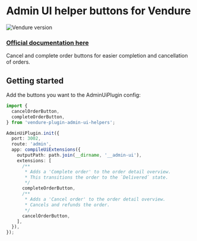 # Admin UI helper buttons for Vendure

![Vendure version](https://img.shields.io/badge/dynamic/json.svg?url=https%3A%2F%2Fraw.githubusercontent.com%2FPinelab-studio%2Fpinelab-vendure-plugins%2Fmain%2Fpackage.json&query=$.devDependencies[%27@vendure/core%27]&colorB=blue&label=Built%20on%20Vendure)

### [Official documentation here](https://pinelab-plugins.com/plugin/vendure-plugin-admin-ui-helpers)

Cancel and complete order buttons for easier completion and cancellation of orders.

## Getting started

Add the buttons you want to the AdminUiPlugin config:

```ts
import {
  cancelOrderButton,
  completeOrderButton,
} from 'vendure-plugin-admin-ui-helpers';

AdminUiPlugin.init({
  port: 3002,
  route: 'admin',
  app: compileUiExtensions({
    outputPath: path.join(__dirname, '__admin-ui'),
    extensions: [
      /**
       * Adds a 'Complete order' to the order detail overview.
       * This transitions the order to the `Delivered` state.
       */
      completeOrderButton,
      /**
       * Adds a 'Cancel order' to the order detail overview.
       * Cancels and refunds the order.
       */
      cancelOrderButton,
    ],
  }),
});
```
